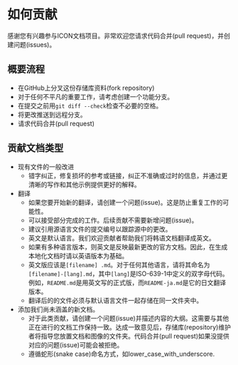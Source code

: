 # 如何贡献

感谢您有兴趣参与ICON文档项目。非常欢迎您请求代码合并(pull request)，并创建问题(issues)。

## 概要流程

- 在GitHub上分叉这份存储库资料(fork repository)
- 对于任何不平凡的重要工作，请考虑创建一个功能分支。
- 在提交之前用`git diff --check`检查不必要的空格。
- 将更改推送到远程分支。
- 请求代码合并(pull request)

## 贡献文档类型

- 现有文件的一般改进
  - 错字纠正，修复损坏的参考或链接，纠正不准确或过时的信息，并通过更清晰的写作和其他示例提供更好的解释。
- 翻译
  - 如果您要开始新的翻译，请创建一个问题(issue)。这是防止重复工作的可能性。
  - 可以接受部分完成的工作。后续贡献不需要新增问题(issue)。
  - 建议引用源语言文件的提交编号以跟踪源中的更改。
  - 英文是默认语言。我们欢迎贡献者帮助我们将韩语文档翻译成英文。
  - 如果有多种语言版本，则英文是反映最新更改的官方文档。因此，在生成本地化文档时请以英语版本为基础。
  - 英文版应该是`[filename] .md`。对于任何其他语言，请将其命名为`[filename]-[lang].md`，其中`[lang]`是ISO-639-1中定义的双字母代码。例如，`README.md`是用英文写的正式版，而`README-ja.md`是它的日文翻译版本。
  - 翻译后的的文件必须与默认语言文件一起存储在同一文件夹中。
- 添加我们尚未涵盖的新文档。
  - 对于此类贡献，请创建一个问题(issue)并描述内容的大纲。这需要与其他正在进行的文档工作保持一致。达成一致意见后，存储库(repository)维护者将指导您放置文档和图像的文件夹。代码合并(pull request)如果没提供对应的问题(issue)可能会被拒绝。
  - 遵循蛇形(snake case)命名方式，如lower_case_with_underscore.
